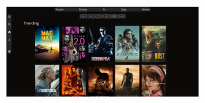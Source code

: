 ![img](https://github.com/zekariyasamdu/rate-movies/blob/8d7f951fa1fa5e4fe7ecbcbda280a28685739deb/src/assets/Screenshot%202025-05-27%20183551.png)
